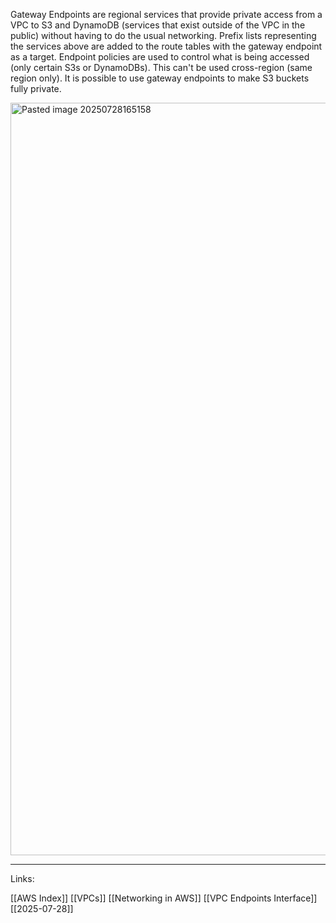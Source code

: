 Gateway Endpoints are regional services that provide private access from a VPC to S3 and DynamoDB (services that exist outside of the VPC in the public) without having to do the usual networking. Prefix lists representing the services above are added to the route tables with the gateway endpoint as a target. Endpoint policies are used to control what is being accessed (only certain S3s or DynamoDBs). This can't be used cross-region (same region only). It is possible to use gateway endpoints to make S3 buckets fully private. 

<img width="2354" height="1204" alt="Pasted image 20250728165158" src="https://github.com/user-attachments/assets/6c703ad3-3efc-4083-88ac-fce14535d8ce" />

---
Links:

[[AWS Index]]
[[VPCs]]
[[Networking in AWS]]
[[VPC Endpoints Interface]]
[[2025-07-28]]
